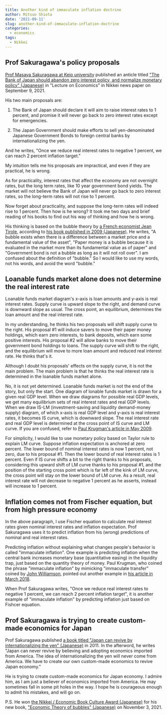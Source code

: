 ```yaml
---
title: Another kind of immaculate inflation doctrine
author: Mitsuo Shiota
date: '2021-09-11'
slug: another-kind-of-immaculate-inflation-doctrine
categories:
  - economics
tags:
  - Nikkei
---
```


## Prof Sakuragawa's policy proposals

[Prof Masaya Sakuragawa at Keio university](https://web.econ.keio.ac.jp/staff/masaya/index_en.html) published an anticle titled ["The Bank of Japan should abandon zero interest policy, and normalize monetary policy" (Japanese)](https://www.nikkei.com/nkd/company/article/?DisplayType=1&ng=DGKKZO75559710Y1A900C2KE8000&scode=8301&ba=9) in "Lecture on Economics" in Nikkei news paper on September 9, 2021.

His two main proposals are:

1. The Bank of Japan should declare it will aim to raise interest rates to 1 percent, and promise it will never go back to zero interest rates except for emergencies. 

2. The Japan Government should make efforts to sell yen-denominated Japanese Government Bonds to foreign central banks by internationalizing the yen.

And he writes, "Once we reduce real interest rates to negative 1 percent, we can reach 2 percent inflation target."

My intuition tells me his proposals are impractical, and even if they are practical, he is wrong.

As for practicality, interest rates that affect the economy are not overnight rates, but the long term rates, like 10 year government bond yields. The market will not believe the Bank of Japan will never go back to zero interest rates, so the long-term rates will not rise to 1 percent.

Now forget about practicality, and suppose the long-term rates will indeed rise to 1 percent. Then how is he wrong? It took me two days and brief reading of his books to find out his way of thinking and how he is wrong.

His thinking is based on the bubble theory by [a French economist Jean Tirole](https://www.banque-france.fr/sites/default/files/tirole_farhi.pdf), according to [his book published in 2009 (Japanese)](https://www.amazon.co.jp/%E7%B5%8C%E6%B8%88%E3%82%92%E5%8B%95%E3%81%8B%E3%81%99%E5%8D%98%E7%B4%94%E3%81%AA%E8%AB%96%E7%90%86-%E6%AB%BB%E5%B7%9D%E6%98%8C%E5%93%89/dp/433497564X). He writes, "A bubble exists when there is a difference between a market price and a fundamental value of the asset", "Paper money is a bubble because it is evaluated in the market more than its fundamental value as of paper" and "Government bond is not a bubble as long as it will not roll over". I am confused about the definition of "bubble." So I would like to use my words, not his words, and avoid the word "bubble."

## Loanable funds market alone does not determine the real interest rate

Loanable funds market diagram's x-axis is loan amounts and y-axis is real interest rates. Supply curve is upward slope to the right, and demand curve is downward slope as usual. The cross point, an equilibrium, determines the loan amount and the real interest rate.

In my understanding, he thinks his two proposals will shift supply curve to the right. His proposal #1 will induce savers to move their paper money holdings, which earn zero interests, to bank deposits, which earn some positive interests. His proposal #2 will allow banks to move their government bond holdings to loans. The supply curve will shift to the right, and the equilibrium will move to more loan amount and reduced real interest rate. He thinks that's it.

Although I doubt his proposals' effects on the supply curve, it is not the main problem. The main problem is that he thinks the real interest rate is determined in the loanable funds market alone.

No, it is not yet determined. Loanable funds market is not the end of the story, but only the start. One diagram of lonable funds market is drawn for a given real GDP level. When we draw diagrams for possible real GDP levels, we get many equilibrium sets of real interest rates and real GDP levels. When we draw IS-LM (investment-saving and liquidity demand-money supply) diagram, of which x-axis is real GDP level and y-axis is real interest rates, it becomes IS curve, which is downward slope. The real interest rate and real GDP level is determined at the cross point of IS curve and LM curve. If you are confused, refer to [Paul Krugman's article in May 2009](https://krugman.blogs.nytimes.com/2009/05/02/liquidity-preference-loanable-funds-and-niall-ferguson-wonkish/).

For simplicity, I would like to use monetary policy based on Taylor rule to explain LM curve. Suppose inflation expectation is anchored at zero percent. The lower bound of nominal interest rates is now 1 percent, not zero, due to his proposal #1. Then the lower bound of real interest rates is 1 percent. Even if IS curve shifts a bit to the right thanks to his proposals, considering this upward shift of LM curve thanks to his proposal #1, and the position of the starting cross point which is far left of the kink of LM curve, the cross point will stay on the lower bound of LM curve. As a result, real interest rate will not decrease to negative 1 percent as he asserts, instead will increase to 1 percent.

## Inflation comes not from Fischer equation, but from high pressure economy

In the above paragraph, I use Fischer equation to calculate real interest rates given nominal interest rates and inflation expectation. Prof Sakuragawa uses it to predict inflation from his (wrong) predictions of nominal and real interest rates.

Predicting inflation without explaining what changes people's behavior is called "immaculate inflation". One example is predicting inflation when the central bank increases monetary base (quantitative easing) in the liquidity trap, just based on the quantity theory of money. Paul Krugman, who coined the phrase "immaculate inflation" by mimicking "immaculate transfer" coined by [John Williamson](https://www.piie.com/blogs/realtime-economic-issues-watch/john-williamson-1937-2021-trailblazer-and-cherished-colleague), pointed out another example in [his article in March 2018](https://www.nytimes.com/2018/03/27/opinion/immaculate-inflation-strikes-again-wonkish.html).

When Prof Sakuragawa writes, "Once we reduce real interest rates to negative 1 percent, we can reach 2 percent inflation target", it is another example of "immaculate inflation" by predicting inflation just based on Fishcer equation.

## Prof Sakuragawa is trying to create custom-made economics for Japan

Prof Sakuragawa published [a book titled "Japan can revive by internationalizing the yen" (Japanese)](https://www.amazon.co.jp/%E2%80%9C%E5%86%86%E2%80%9D%E5%9B%BD%E9%9A%9B%E5%8C%96%E3%81%A7%E6%97%A5%E6%9C%AC%E3%81%AF%E5%BE%A9%E6%B4%BB%E3%81%99%E3%82%8B%EF%BC%81-%E6%AB%BB%E5%B7%9D%E6%98%8C%E5%93%89/dp/4023309591) in 2011. In the afterword, he writes "Japan can never revive by believing and adopting economics imported from America. The idea of internationalizing the yen will never come from America. We have to create our own custom-made economics to revive Japan economy."

He is trying to create custom-made economics for Japan economy. I admire him, as I am just a believer of economics imported from America. He may sometimes fall in some pit holes in the way. I hope he is courageous enough to admit his mistakes, and will go on.

P.S.
He won [the Nikkei / Economic Book Culture Award (Japanese)](https://www.jcer.or.jp/about-jcer/bunka) for his new book, ["Economic Theory of bubbles" (Japanese)](https://www.jcer.or.jp/jcer_download_log.php?f=eyJwb3N0X2lkIjozNzQ4MiwiZmlsZV9wb3N0X2lkIjoiODQyMzEifQ==&post_id=37482&file_post_id=84231) on November 3, 2021.
